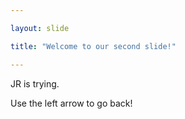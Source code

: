 ```yaml
---

layout: slide

title: "Welcome to our second slide!"

---
```


JR is trying. 

Use the left arrow to go back!
